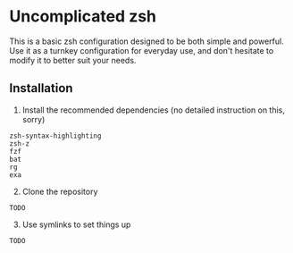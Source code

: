 # Uncomplicated zsh

This is a basic zsh configuration designed to be both simple and powerful. Use it as a turnkey configuration for everyday use, and don't hesitate to modify it to better suit your needs.

## Installation

1. Install the recommended dependencies (no detailed instruction on this, sorry)

```
zsh-syntax-highlighting
zsh-z
fzf
bat
rg
exa
```

2. Clone the repository

```
TODO
```

3. Use symlinks to set things up

```
TODO
```